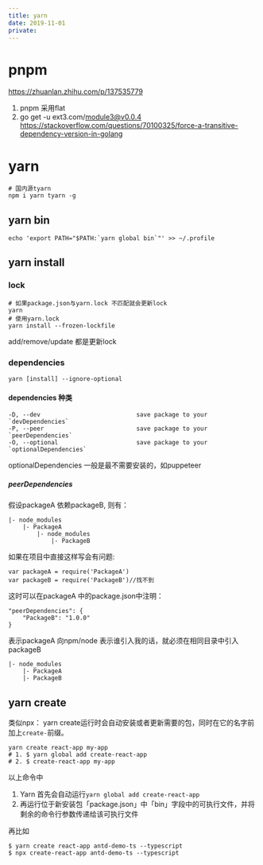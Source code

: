 ```yaml
---
title: yarn
date: 2019-11-01
private: 
---
```

# pnpm
https://zhuanlan.zhihu.com/p/137535779
1. pnpm 采用flat
2. go get -u ext3.com/module3@v0.0.4 https://stackoverflow.com/questions/70100325/force-a-transitive-dependency-version-in-golang

# yarn
    # 国内源tyarn
    npm i yarn tyarn -g

## yarn bin
    echo 'export PATH="$PATH:`yarn global bin`"' >> ~/.profile

## yarn install
### lock
    # 如果package.json与yarn.lock 不匹配就会更新lock
    yarn 
    # 使用yarn.lock
    yarn install --frozen-lockfile

add/remove/update 都是更新lock

### dependencies

    yarn [install] --ignore-optional

#### dependencies 种类

    -D, --dev                           save package to your `devDependencies`
    -P, --peer                          save package to your `peerDependencies`
    -O, --optional                      save package to your `optionalDependencies`

optionalDependencies 一般是最不需要安装的，如puppeteer

##### peerDependencies
假设packageA 依赖packageB, 则有：

    |- node_modules
        |- PackageA
            |- node_modules
                |- PackageB


如果在项目中直接这样写会有问题:

    var packageA = require('PackageA')
    var packageB = require('PackageB')//找不到

这时可以在packageA 中的package.json中注明：

    "peerDependencies": {
        "PackageB": "1.0.0"
    }

表示packageA 向npm/node 表示谁引入我的话，就必须在相同目录中引入packageB

    |- node_modules
        |- PackageA
        |- PackageB

## yarn create
类似npx： yarn create运行时会自动安装或者更新需要的包，同时在它的名字前加上`create-`前缀。

    yarn create react-app my-app
    # 1. $ yarn global add create-react-app
    # 2. $ create-react-app my-app

以上命令中
1. Yarn 首先会自动运行`yarn global add create-react-app`
2. 再运行位于新安装包「package.json」中「bin」字段中的可执行文件，并将剩余的命令行参数传递给该可执行文件 

再比如

    $ yarn create react-app antd-demo-ts --typescript
    $ npx create-react-app antd-demo-ts --typescript
